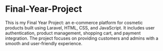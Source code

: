 # Final-Year-Project
This is my Final Year Project: an e-commerce platform for cosmetic products built using Laravel, HTML, CSS, and JavaScript. It includes user authentication, product management, shopping cart, and payment integration. The project focuses on providing customers and admins with a smooth and user-friendly experience.
